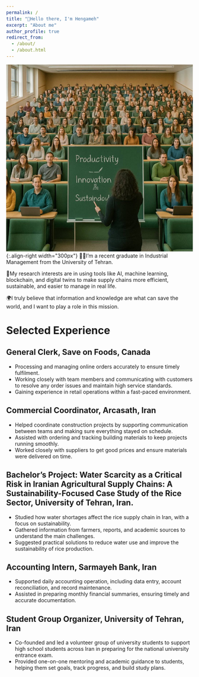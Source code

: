 ```yaml
---
permalink: /
title: "👋Hello there, I'm Hengameh"
excerpt: "About me"
author_profile: true
redirect_from: 
  - /about/
  - /about.html
---
```





![Illustration of combining vision and language modalities](images/photo_5920381374521527544_x.jpg){:.align-right width="300px"}
👩‍💻I’m a recent graduate in Industrial Management from the University of Tehran. 

🔬My research interests are in using tools like AI, machine learning, blockchain, and digital twins to make supply chains more efficient, sustainable, and easier to manage in real life. 

🌍I truly  believe that information and knowledge are what can save the world, and I want to play a role in this mission.



# Selected Experience

## General Clerk, Save on Foods, Canada
- Processing and managing online orders accurately to ensure timely fulfilment.
- Working closely with team members and communicating with customers to resolve any order issues and maintain high service standards.
- Gaining experience in retail operations within a fast-paced environment.

## Commercial Coordinator, Arcasath, Iran
- Helped coordinate construction projects by supporting communication between teams and making sure everything stayed on schedule.
- Assisted with ordering and tracking building materials to keep projects running smoothly.
- Worked closely with suppliers to get good prices and ensure materials were delivered on time.

## Bachelor’s Project: Water Scarcity as a Critical Risk in Iranian Agricultural Supply Chains: A Sustainability-Focused Case Study of the Rice Sector, University of Tehran, Iran.
- Studied how water shortages affect the rice supply chain in Iran, with a focus on sustainability.
- Gathered information from farmers, reports, and academic sources to understand the main challenges.
- Suggested practical solutions to reduce water use and improve the sustainability of rice production.

## Accounting Intern, Sarmayeh Bank, Iran
- Supported daily accounting operation, including data entry, account reconciliation, and record maintenance.
- Assisted in preparing monthly financial summaries, ensuring timely and accurate documentation.

## Student Group Organizer, University of Tehran, Iran
- Co-founded and led a volunteer group of university students to support high school students across Iran in preparing for the national university entrance exam.
- Provided one-on-one mentoring and academic guidance to students, helping them set goals, track progress, and build study plans.

